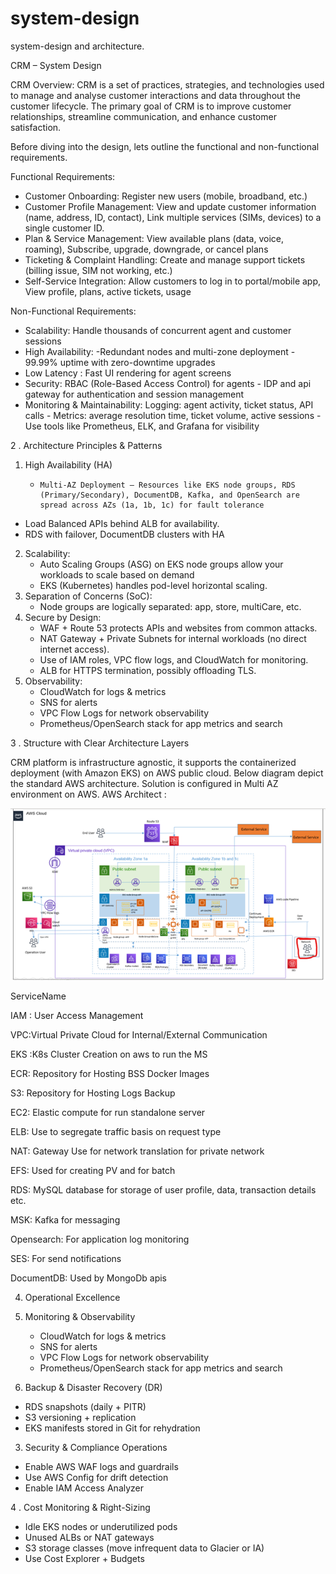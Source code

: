 # system-design
system-design and architecture.

CRM – System Design

CRM Overview:
CRM is a set of practices, strategies, and technologies used to manage and analyse customer interactions and data throughout the customer lifecycle. The primary goal of CRM is to improve customer relationships, streamline communication, and enhance customer satisfaction.

Before diving into the design, lets outline the functional and non-functional requirements.

Functional Requirements:

- Customer Onboarding:  Register new users (mobile, broadband, etc.)
- Customer Profile Management: View and update customer information (name, address, ID, contact), Link multiple services (SIMs, devices) to a single customer ID.
- Plan & Service Management: View available plans (data, voice, roaming), Subscribe, upgrade, downgrade, or cancel plans
- Ticketing & Complaint Handling: Create and manage support tickets (billing issue, SIM not working, etc.)
- Self-Service Integration: Allow customers to log in to portal/mobile app, View profile, plans, active tickets, usage

Non-Functional Requirements:
-	Scalability: Handle thousands of concurrent agent and customer sessions
-	High Availability: -Redundant nodes and multi-zone deployment
                              - 99.99% uptime with zero-downtime upgrades
-	Low Latency : Fast UI rendering for agent screens
-	Security: RBAC (Role-Based Access Control) for agents
               - IDP and api gateway for authentication and session management 
-	Monitoring & Maintainability: Logging: agent activity, ticket status, API calls
                                  - Metrics: average resolution time, ticket volume, active sessions
                                  - Use tools like Prometheus, ELK, and Grafana for visibility

2 . Architecture Principles & Patterns

 1. High Availability (HA)
       -     Multi-AZ Deployment — Resources like EKS node groups, RDS (Primary/Secondary), DocumentDB, Kafka, and OpenSearch are spread across AZs (1a, 1b, 1c) for fault tolerance
-	Load Balanced APIs behind ALB for availability.
-	RDS with failover, DocumentDB clusters with HA
2. Scalability:
   -   Auto Scaling Groups (ASG) on EKS node groups allow your workloads to scale based on demand
   -   EKS (Kubernetes) handles pod-level horizontal scaling.
3.  Separation of Concerns (SoC):
    -   Node groups are logically separated: app, store, multiCare, etc.
4.  Secure by Design:
      -  WAF + Route 53 protects APIs and websites from common attacks.
      -  NAT Gateway + Private Subnets for internal workloads (no direct internet access).
      -  Use of IAM roles, VPC flow logs, and CloudWatch for monitoring.
      -  ALB for HTTPS termination, possibly offloading TLS.
5. Observability:
     -   CloudWatch for logs & metrics
     -   SNS for alerts
     -   VPC Flow Logs for network observability
     -   Prometheus/OpenSearch stack for app metrics and search




3 . Structure with Clear Architecture Layers

CRM platform is infrastructure agnostic, it supports the containerized deployment (with Amazon EKS) on AWS public cloud. Below diagram depict the standard AWS architecture. Solution is configured in Multi AZ environment on AWS.
AWS Architect :
 
   ![Alt text](./architecture.png)

 
ServiceName

IAM	: User Access Management

VPC:Virtual Private Cloud for Internal/External Communication

EKS	:K8s Cluster Creation on aws to run the MS

ECR:	Repository for Hosting BSS Docker Images

S3:	Repository for Hosting Logs Backup

EC2:	Elastic compute for run standalone server

ELB:	Use to segregate traffic basis on request type

NAT: Gateway	Use for network translation for private network

EFS:	Used for creating PV and for batch 

RDS:	MySQL database for storage of user profile, data, transaction details etc.

MSK:	Kafka for messaging

Opensearch: 	For application log monitoring 

SES:	For send notifications

DocumentDB:	Used by MongoDb apis

4. Operational Excellence
   
  1. Monitoring & Observability
     -   CloudWatch for logs & metrics
     -   SNS for alerts
     -   VPC Flow Logs for network observability
     -   Prometheus/OpenSearch stack for app metrics and search

  2. Backup & Disaster Recovery (DR)
  -   RDS snapshots (daily + PITR)
  -   S3 versioning + replication
  -   EKS manifests stored in Git for rehydration
 
  3. Security & Compliance Operations
  -  Enable AWS WAF logs and guardrails
  -  Use AWS Config for drift detection
  -  Enable IAM Access Analyzer
  
  4 . Cost Monitoring & Right-Sizing
  -  Idle EKS nodes or underutilized pods
 -  Unused ALBs or NAT gateways
 -  S3 storage classes (move infrequent data to Glacier or IA)
 -  Use Cost Explorer + Budgets

